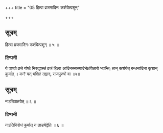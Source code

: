 +++
title = "05 हित्वा व्रजमादिनः कर्शयेत्पशून्"

+++
## सूत्रम्
हित्वा व्रजमादिनः कर्शयेत्पशून् ॥ ५ ॥  
### टिप्पनी
ये पशवो व्रजे गोष्ठे निरुद्धास्तं व्रजं हित्वा आदिनस्सस्यादेर्भक्षयितारो भवन्ति; तान् कर्शयेत् बन्धनादिना कृशान् कुर्यात् । कः? यत् भक्षितं तद्वान्, राजपुरुषो वा ॥५॥


## सूत्रम्
नाऽतिपातयेत् ॥ ६ ॥
### टिप्पनी
नाऽतिनिरोधं कुर्यात् न ताडयेद्वेति ॥ ६ ॥
